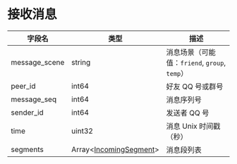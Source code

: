 # 接收消息
| 字段名 | 类型 | 描述 |
| --- | --- | --- |
| message_scene | string | 消息场景（可能值：`friend`, `group`, `temp`） |
| peer_id | int64 | 好友 QQ 号或群号 |
| message_seq | int64 | 消息序列号 |
| sender_id | int64 | 发送者 QQ 号 |
| time | uint32 | 消息 Unix 时间戳（秒） |
| segments | Array<[IncomingSegment](../struct/IncomingSegment.md)> | 消息段列表 |

